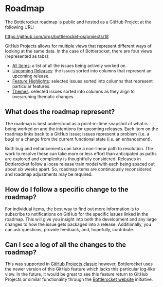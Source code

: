 # Roadmap

The Bottlerocket roadmap is public and hosted as a GitHub Project at the following URL:

https://github.com/orgs/bottlerocket-os/projects/18

GitHub Projects allows for multiple views that represent different ways of looking at the same data.
In the case of Bottlerocket, there are four views (represented as tabs):

* [All Items](https://github.com/orgs/bottlerocket-os/projects/18/views/1): a list of all the issues being actively worked on.
* [Upcoming Releases](https://github.com/orgs/bottlerocket-os/projects/18/views/2): the issues sorted into columns that represent an upcoming release.
* [Feature Highlights](https://github.com/orgs/bottlerocket-os/projects/18/views/4): selected issues sorted into columns that represent particular features.
* [Themes](https://github.com/orgs/bottlerocket-os/projects/18/views/5): selected issues sorted into columns as they align to overarching thematic changes.

## What does the roadmap represent?

The roadmap is best understood as a point-in-time snapshot of what is being worked on and the intentions for upcoming releases.
Each item on the roadmap links back to a GitHub issue; issues represent a problem (i.e. a bug) or a change from the current functional state (i.e. an enhancement).

Both bug and enhancements can take a non-linear path to resolution.
The work to resolve these can take more or less effort than anticipated as paths are explored and complexity is thoughtfully considered.
Releases in Bottlerocket follow a loose release train model with each being spaced out about six weeks apart.
So, roadmap items are continuously reconsidered and roadmap adjustments may be required.

## How do I follow a specific change to the roadmap?

For individual items, the best way to find out more information is to subscribe to notifications on GitHub for the specific issues linked in the roadmap.
This will give you insight into both the development and any large changes to how the issue gets packaged into a release.
Additionally, you can ask questions, provide feedback, and, hopefully, contribute.

## Can I see a log of all the changes to the roadmap?

This was supported in [GitHub Projects classic](https://docs.github.com/en/issues/organizing-your-work-with-project-boards/tracking-work-with-project-boards/tracking-progress-on-your-project-board) however, Bottlerocket uses the newer version of this GitHub feature which lacks this particular log-like view.
In the future, it would be great to see this feature return to GitHub Projects or similar functionality through the  [Bottlerocket website](https://github.com/bottlerocket-os/project-website) initiative.

